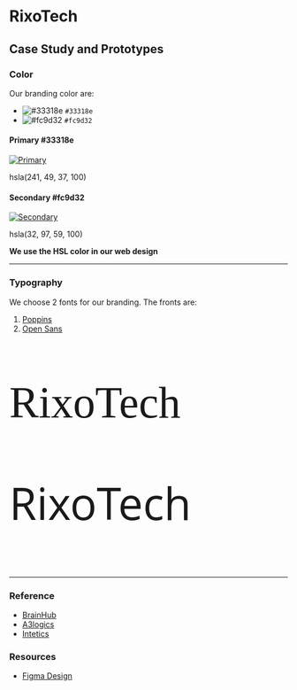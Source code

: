 # RixoTech

## Case Study and Prototypes

### Color
Our branding color are:
- ![#33318e](https://via.placeholder.com/15/33318e/000000?text=+) `#33318e`
- ![#fc9d32](https://via.placeholder.com/15/fc9d32/000000?text=+) `#fc9d32`

#### Primary #33318e
[![Primary](https://user-images.githubusercontent.com/75246159/156500336-86b39fad-46a6-4837-92cb-b03220242bbc.PNG)](http://paletton.com/#uid=1400u0ko-pveMyAjVskrykFw6fF)


hsla(241, 49, 37, 100)

#### Secondary #fc9d32
[![Secondary](https://user-images.githubusercontent.com/75246159/156500406-78f85741-b94f-4b29-bd39-47e3d9771ebd.PNG)](http://paletton.com/#uid=10C0u0kpEvCfKIRk+AduQsgw5lX)

hsla(32, 97, 59, 100)

**We use the HSL color in our web design**

---

### Typography
We choose 2 fonts for our branding. The fronts are:
1. [Poppins](https://fonts.google.com/specimen/Poppins?query=popp)
2. [Open Sans](https://fonts.google.com/specimen/Open+Sans)
<p style="font-family: Poppins; font-size: 5rem">RixoTech</p>
<p style="font-family: 'open sans'; font-size: 5rem">RixoTech</p>

---

### Reference
* [BrainHub](https://brainhub.eu)
* [A3logics](https://www.a3logics.com)
* [Intetics](https://intetics.com)


### Resources

-   [Figma Design](https://www.figma.com/file/KPfpWpoD0z0vstUUpOTLMI/RixoTech?node-id=0%3A1)

